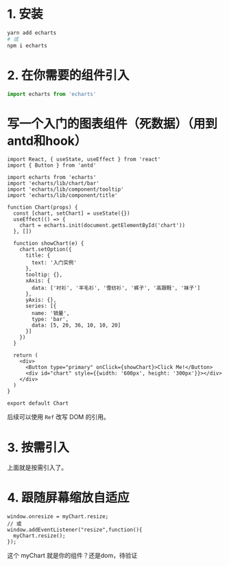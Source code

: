 # 1. 安装

``` BASH
yarn add echarts
# 或
npm i echarts
```

# 2. 在你需要的组件引入

``` js
import echarts from 'echarts'
```

# 写一个入门的图表组件（死数据）（用到antd和hook）

``` JSX
import React, { useState, useEffect } from 'react'
import { Button } from 'antd'

import echarts from 'echarts'
import 'echarts/lib/chart/bar'
import 'echarts/lib/component/tooltip'
import 'echarts/lib/component/title'

function Chart(props) {
  const [chart, setChart] = useState({})
  useEffect(() => {
    chart = echarts.init(document.getElementById('chart'))
  }, [])

  function showChart(e) {
    chart.setOption({
      title: {
        text: '入门实例'
      },
      tooltip: {},
      xAxis: {
        data: ['衬衫', '羊毛衫', '雪纺衫', '裤子', '高跟鞋', '袜子']
      },
      yAxis: {},
      series: [{
        name: '销量',
        type: 'bar',
        data: [5, 20, 36, 10, 10, 20]
      }]
    })
  }
  
  return (
    <div>
      <Button type="primary" onClick={showChart}>Click Me!</Button>
      <div id="chart" style={{width: '600px', height: '300px'}}></div>
    </div>
  )
}

export default Chart
```

后续可以使用 `Ref` 改写 DOM 的引用。

# 3. 按需引入

上面就是按需引入了。

# 4. 跟随屏幕缩放自适应

``` JS
window.onresize = myChart.resize;
// 或
window.addEventListener("resize",function(){
  myChart.resize();
});
```

这个 myChart 就是你的组件？还是dom，待验证